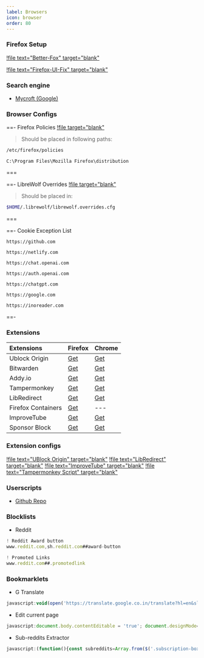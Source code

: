 ```yaml
---
label: Browsers
icon: browser
order: 80
---
```


### Firefox Setup

[!file text="Better-Fox" target="blank"](https://github.com/yokoffing/Betterfox/blob/main/user.js)

[!file text="Firefox-UI-Fix" target="blank"](https://github.com/black7375/Firefox-UI-Fix/releases/latest)

### Search engine 
- [Mycroft (Google)](https://mycroftproject.com/install.html?id=118251&basename=anti-google&icontype=ico&name=G)

### Browser Configs

==-  Firefox Policies
[!file target="blank"](https://raw.githubusercontent.com/fynks/configs/main/browsers/policies.json)

> Should be placed in following paths:
> 
```bash
/etc/firefox/policies
```

```pwsh
C:\Program Files\Mozilla Firefox\distribution
```
===

==- LibreWolf Overrides
[!file target="blank"](https://raw.githubusercontent.com/fynks/configs/main/browsers/librewolf.overrides.cfg)

> Should be placed in:

```bash
$HOME/.librewolf/librewolf.overrides.cfg
```
===

==- Cookie Exception List

```uri
https://github.com
```

```uri
https://netlify.com
```

```uri
https://chat.openai.com
```

```uri
https://auth.openai.com
```

```uri
https://chatgpt.com
```

```uri
https://google.com
```

```uri
https://inoreader.com
```
==-

### Extensions

| **Extensions**     | **Firefox**                                                                       | **Chrome**                                                                                                  |
| :----------------- | :-------------------------------------------------------------------------------- | :---------------------------------------------------------------------------------------------------------- |
| Ublock Origin      | [Get](https://addons.mozilla.org/en-GB/firefox/addon/ublock-origin/)              | [Get](https://chrome.google.com/webstore/detail/ublock-origin/cjpalhdlnbpafiamejdnhcphjbkeiagm)             |
| Bitwarden          | [Get](https://addons.mozilla.org/en-US/firefox/addon/bitwarden-password-manager/) | [Get](https://chrome.google.com/webstore/detail/bitwarden-free-password-m/nngceckbapebfimnlniiiahkandclblb) |
| Addy.io            | [Get](https://addons.mozilla.org/en-US/firefox/addon/addy_io/)                    | [Get](https://chrome.google.com/webstore/detail/addyio-anonymous-email-fo/iadbdpnoknmbdeolbapdackdcogdmjpe) |
| Tampermonkey       | [Get](https://addons.mozilla.org/en-US/firefox/addon/tampermonkey/)               | [Get](https://chrome.google.com/webstore/detail/tampermonkey/dhdgffkkebhmkfjojejmpbldmpobfkfo)              |
| LibRedirect        | [Get](https://addons.mozilla.org/firefox/addon/libredirect/)                      | [Get](https://libredirect.github.io/download_chromium.html)                                   |
| Firefox Containers | [Get](https://addons.mozilla.org/en-US/firefox/addon/multi-account-containers/)   | ---                                                                                                         |
| ImproveTube     | [Get](https://addons.mozilla.org/en-US/firefox/addon/youtube-addon/)               | [Get](https://chromewebstore.google.com/detail/improve-youtube-%F0%9F%8E%A7-for-yo/bnomihfieiccainjcjblhegjgglakjdd)                           |
| Sponsor Block      | [Get](https://addons.mozilla.org/en-US/firefox/addon/sponsorblock/)               | [Get](https://chrome.google.com/webstore/detail/mnjggcdmjocbbbhaepdhchncahnbgone)                           |

### Extension configs

[!file text="UBlock Origin" target="blank"](https://raw.githubusercontent.com/fynks/configs/main/browsers/u_block_origin_configs.txt)
[!file text="LibRedirect" target="blank"](https://raw.githubusercontent.com/fynks/configs/main/browsers/libredirect.json)
[!file text="ImproveTube" target="blank"](https://raw.githubusercontent.com/fynks/configs/main/browsers/improvedtube.json)
[!file text="Tampermonkey Script" target="blank"](https://raw.githubusercontent.com/fynks/configs/main/browsers/tampermonkey_scripts.zip)


### Userscripts
- [Github Repo](https://github.com/fynks/userscripts)

### Blocklists
- Reddit
```js
! Reddit Award button
www.reddit.com,sh.reddit.com##award-button
```
```js
! Promoted Links
www.reddit.com##.promotedlink
```

### Bookmarklets

- G Translate
``` js
javascript:void(open('https://translate.google.co.in/translate?hl=en&sl=auto&tl=en&u='+location.href));
```
- Edit current page
```js
javascript:document.body.contentEditable = 'true'; document.designMode='on'; void 0
```
- Sub-reddits Extractor
```js
javascript:(function(){const subreddits=Array.from($('.subscription-box li a.title')).map(link=>link.textContent).join('\n');const textarea=document.createElement('textarea');textarea.value=subreddits;document.body.replaceWith(textarea);})();
```
